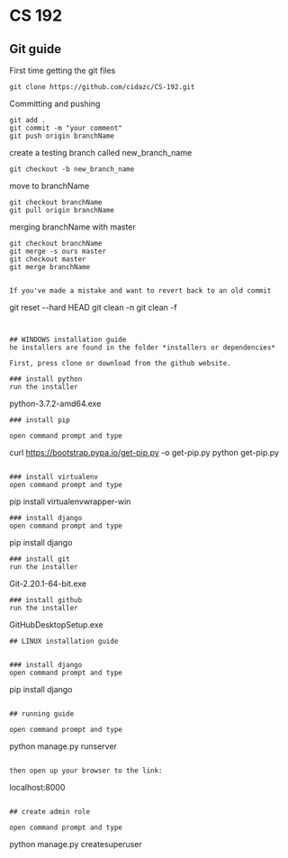 # CS 192

## Git guide

First time getting the git files
```
git clone https://github.com/cidazc/CS-192.git
```

Committing and pushing
```
git add .
git commit -m "your comment"
git push origin branchName
```

create a testing branch called new_branch_name
```
git checkout -b new_branch_name
```

move to branchName
```
git checkout branchName
git pull origin branchName
```

merging branchName with master
```
git checkout branchName
git merge -s ours master
git checkout master
git merge branchName


If you've made a mistake and want to revert back to an old commit
```
git reset --hard HEAD
git clean -n
git clean -f
```


## WINDOWS installation guide
he installers are found in the folder *installers or dependencies*

First, press clone or download from the github website.

### install python
run the installer
```
python-3.7.2-amd64.exe
```
### install pip

open command prompt and type
```
curl https://bootstrap.pypa.io/get-pip.py -o get-pip.py
python get-pip.py
```

### install virtualenv
open command prompt and type
```
pip install virtualenvwrapper-win
```
### install django
open command prompt and type
```
pip install django
```
### install git
run the installer
```
Git-2.20.1-64-bit.exe
```
### install github
run the installer
```
GitHubDesktopSetup.exe
```
## LINUX installation guide


### install django
open command prompt and type
```
pip install django
```

## running guide

open command prompt and type
```
python manage.py runserver
```

then open up your browser to the link:
```
localhost:8000
```

## create admin role

open command prompt and type
```
python manage.py createsuperuser
```

